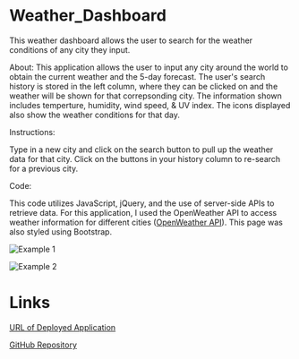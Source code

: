 # Weather_Dashboard
This weather dashboard allows the user to search for the weather conditions of any city they input.

About:
This application allows the user to input any city around the world to obtain the current weather and the 5-day forecast. The user's search history is stored in the left column, where they can be clicked on and the weather will be shown for that correpsonding city. The information shown includes temperture, humidity, wind speed, & UV index. The icons displayed also show the weather conditions for that day. 

Instructions:

Type in a new city and click on the search button to pull up the weather data for that city. Click on the buttons in your history column to re-search for a previous city. 

Code: 

This code utilizes JavaScript, jQuery, and the use of server-side APIs to retrieve data. For this application, I used the OpenWeather API to access weather information for different cities ([OpenWeather API](https://openweathermap.org/api)). This page was also styled using Bootstrap. 

![Example 1](Assets.demo1.PNG)

![Example 2](Assets.demo2.PNG)

# Links 

[URL of Deployed Application](https://miadehaan.github.io/Weather_Dashboard/)

[GitHub Repository](https://github.com/miadehaan/Weather_Dashboard)
